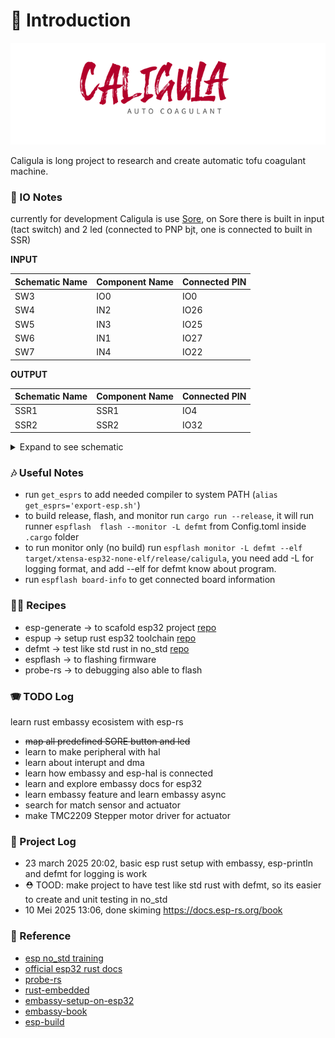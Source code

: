 # 🥡 Introduction 


<p align="center">
  <img src="./caligula-logo.svg"/> <br/>
</p>


Caligula is long project to research and create automatic tofu coagulant machine.

### 🪪 IO Notes 

currently for development Caligula is use [Sore](https://github.com/ahsanu123/solder-reflow), on Sore 
there is built in input (tact switch) and 2 led (connected to PNP bjt, one is connected to built in SSR) 

**INPUT**

|Schematic Name | Component Name | Connected PIN |
|---------------|----------------|---------------|
| SW3           | IO0            | IO0           | 
| SW4           | IN2            | IO26          |
| SW5           | IN3            | IO25          |
| SW6           | IN1            | IO27          |
| SW7           | IN4            | IO22          |

**OUTPUT**

|Schematic Name | Component Name | Connected PIN |
|---------------|----------------|---------------|
| SSR1          | SSR1           | IO4           | 
| SSR2          | SSR2           | IO32          |

<details>
  <summary>Expand to see schematic </summary>

  ![image](https://github.com/user-attachments/assets/1164a408-79bc-4757-b13f-f8b0a7181529)

  ![image](https://github.com/user-attachments/assets/280a7ee2-9fb8-4b7c-9d4d-2b3ddccd6f85)
  
  ![image](https://github.com/user-attachments/assets/b4e79147-5fbc-4c1e-b486-f3c391e575ed)
  
</details>

### 🎶 Useful Notes

- run `get_esprs` to add needed compiler to system PATH (`alias get_esprs='export-esp.sh'`)
- to build release, flash, and monitor run `cargo run --release`, it will run runner `espflash  flash --monitor -L defmt` from Config.toml inside `.cargo` folder
- to run monitor only (no build) run `espflash monitor -L defmt --elf target/xtensa-esp32-none-elf/release/caligula`, you need add -L for logging format, and add --elf for defmt know about program.
- run `espflash board-info` to get connected board information

### 🧑‍🍳 Recipes

- esp-generate -> to scafold esp32 project [repo](https://github.com/esp-rs/esp-generate/)
- espup -> setup rust esp32 toolchain [repo](https://github.com/esp-rs/espup)
- defmt -> test like std rust in no_std [repo](https://github.com/knurling-rs/defmt)
- espflash -> to flashing firmware 
- probe-rs -> to debugging also able to flash

### 🪗 TODO Log

learn rust embassy ecosistem with esp-rs 

- ~~map all predefined SORE button and led~~
- learn to make peripheral with hal
- learn about interupt and dma
- learn how embassy and esp-hal is connected
- learn and explore embassy docs for esp32
- learn embassy feature and learn embassy async
- search for match sensor and actuator
- make TMC2209 Stepper motor driver for actuator

### 🌴 Project Log

- 23 march 2025 20:02, basic esp rust setup with embassy, esp-println and defmt for logging is work
- ⛑️ TOOD: make project to have test like std rust with defmt, so its easier to create and unit testing in no_std
- 10 Mei 2025 13:06, done skiming https://docs.esp-rs.org/book

### 🌼 Reference 

- [esp no_std training](https://github.com/esp-rs/no_std-training)
- [official esp32 rust docs](https://docs.espressif.com/projects/rust/)
- [probe-rs](https://github.com/probe-rs/rusty-probe?tab=readme-ov-file)
- [rust-embedded](https://docs.rust-embedded.org/book/intro/tooling.html)
- [embassy-setup-on-esp32](https://pg3.dev/post/13)
- [embassy-book](https://embassy.dev/book/)
- [esp-build](https://github.com/esp-rs/rust-build)
